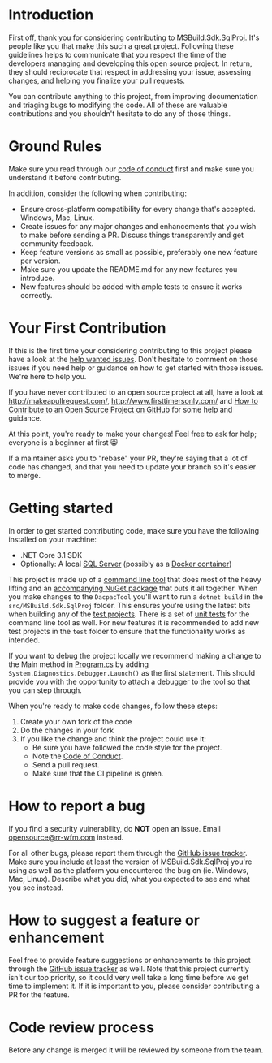 # Introduction
First off, thank you for considering contributing to MSBuild.Sdk.SqlProj. It's people like you that make this such a great project. Following these guidelines helps to communicate that you respect the time of the developers managing and developing this open source project. In return, they should reciprocate that respect in addressing your issue, assessing changes, and helping you finalize your pull requests.

You can contribute anything to this project, from improving documentation and triaging bugs to modifying the code. All of these are valuable contributions and you shouldn't hesitate to do any of those things.

# Ground Rules
Make sure you read through our [code of conduct](CODE_OF_CONDUCT.md) first and make sure you understand it before contributing.

In addition, consider the following when contributing:
* Ensure cross-platform compatibility for every change that's accepted. Windows, Mac, Linux.
* Create issues for any major changes and enhancements that you wish to make before sending a PR. Discuss things transparently and get community feedback.
* Keep feature versions as small as possible, preferably one new feature per version.
* Make sure you update the README.md for any new features you introduce.
* New features should be added with ample tests to ensure it works correctly.

# Your First Contribution
If this is the first time your considering contributing to this project please have a look at the [help wanted issues](https://github.com/rr-wfm/MSBuild.Sdk.SqlProj/issues?q=is%3Aissue+is%3Aopen+label%3A%22help+wanted%22). Don't hesitate to comment on those issues if you need help or guidance on how to get started with those issues. We're here to help you.

If you have never contributed to an open source project at all, have a look at http://makeapullrequest.com/, http://www.firsttimersonly.com/ and [How to Contribute to an Open Source Project on GitHub](https://egghead.io/series/how-to-contribute-to-an-open-source-project-on-github) for some help and guidance.

At this point, you're ready to make your changes! Feel free to ask for help; everyone is a beginner at first :smile_cat:

If a maintainer asks you to "rebase" your PR, they're saying that a lot of code has changed, and that you need to update your branch so it's easier to merge.

# Getting started
In order to get started contributing code, make sure you have the following installed on your machine:

* .NET Core 3.1 SDK
* Optionally: A local [SQL Server](https://www.microsoft.com/en-us/sql-server/sql-server-2019) (possibly as a [Docker container](https://hub.docker.com/_/microsoft-mssql-server))

This project is made up of a [command line tool](https://github.com/rr-wfm/MSBuild.Sdk.SqlProj/tree/master/src/DacpacTool) that does most of the heavy lifting and an [accompanying NuGet package](https://github.com/rr-wfm/MSBuild.Sdk.SqlProj/tree/master/src/MSBuild.Sdk.SqlProj) that puts it all together. When you make changes to the `DacpacTool` you'll want to run a `dotnet build` in the `src/MSBuild.Sdk.SqlProj` folder. This ensures you're using the latest bits when building any of the [test projects](https://github.com/rr-wfm/MSBuild.Sdk.SqlProj/tree/master/test). There is a set of [unit tests](https://github.com/rr-wfm/MSBuild.Sdk.SqlProj/tree/master/test/DacpacTool.Tests) for the command line tool as well. For new features it is recommended to add new test projects in the `test` folder to ensure that the functionality works as intended.

If you want to debug the project locally we recommend making a change to the Main method in [Program.cs](https://github.com/rr-wfm/MSBuild.Sdk.SqlProj/blob/master/src/DacpacTool/Program.cs) by adding `System.Diagnostics.Debugger.Launch()` as the first statement. This should provide you with the opportunity to attach a debugger to the tool so that you can step through.

When you're ready to make code changes, follow these steps:
1. Create your own fork of the code
2. Do the changes in your fork
3. If you like the change and think the project could use it:
    * Be sure you have followed the code style for the project.
    * Note the [Code of Conduct](CODE_OF_CONDUCT.MD).
    * Send a pull request.
    * Make sure that the CI pipeline is green.

# How to report a bug
If you find a security vulnerability, do **NOT** open an issue. Email opensource@rr-wfm.com instead.

For all other bugs, please report them through the [GitHub issue tracker](https://github.com/rr-wfm/MSBuild.Sdk.SqlProj/issues). Make sure you include at least the version of MSBuild.Sdk.SqlProj you're using as well as the platform you encountered the bug on (ie. Windows, Mac, Linux). Describe what you did, what you expected to see and what you see instead.

# How to suggest a feature or enhancement
Feel free to provide feature suggestions or enhancements to this project through the [GitHub issue tracker](https://github.com/rr-wfm/MSBuild.Sdk.SqlProj/issues) as well. Note that this project currently isn't our top priority, so it could very well take a long time before we get time to implement it. If it is important to you, please consider contributing a PR for the feature.

# Code review process
Before any change is merged it will be reviewed by someone from the team.